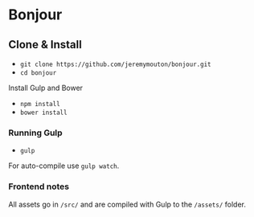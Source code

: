 # Bonjour

## Clone & Install

- `git clone https://github.com/jeremymouton/bonjour.git`
- `cd bonjour`

Install Gulp and Bower

- `npm install`
- `bower install`


### Running Gulp

- `gulp`

For auto-compile use `gulp watch`.


### Frontend notes

All assets go in `/src/` and are compiled with Gulp to the `/assets/` folder.